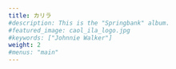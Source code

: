 ```yaml
---
title: カリラ
#description: This is the "Springbank" album.
#featured_image: caol_ila_logo.jpg
#keywords: ["Johnnie Walker"]
weight: 2
#menus: "main"
---
```

